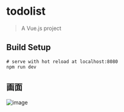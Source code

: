 # todolist

> A Vue.js project

## Build Setup
```
# serve with hot reload at localhost:8080
npm run dev
```

## 画面
![image](https://user-images.githubusercontent.com/71969021/118635325-69434000-b80e-11eb-971c-acd1644c8ead.png)



